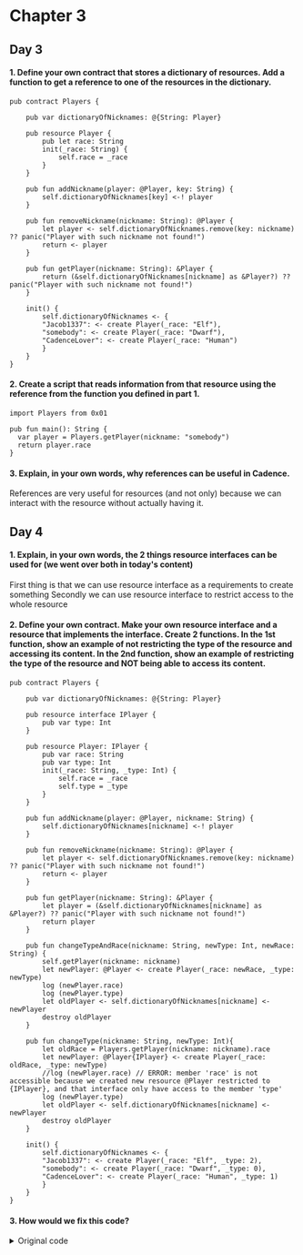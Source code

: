 # Chapter 3
## Day 3

#### 1. Define your own contract that stores a dictionary of resources. Add a function to get a reference to one of the resources in the dictionary.

```cadence
pub contract Players {

    pub var dictionaryOfNicknames: @{String: Player}

    pub resource Player {
        pub let race: String
        init(_race: String) {
            self.race = _race
        }
    }

    pub fun addNickname(player: @Player, key: String) {
        self.dictionaryOfNicknames[key] <-! player
    }

    pub fun removeNickname(nickname: String): @Player {
        let player <- self.dictionaryOfNicknames.remove(key: nickname) ?? panic("Player with such nickname not found!")
        return <- player
    }

	pub fun getPlayer(nickname: String): &Player {
        return (&self.dictionaryOfNicknames[nickname] as &Player?) ?? panic("Player with such nickname not found!")
    }

    init() {
        self.dictionaryOfNicknames <- {
        "Jacob1337": <- create Player(_race: "Elf"),
        "somebody": <- create Player(_race: "Dwarf"),
        "CadenceLover": <- create Player(_race: "Human")
        }
    }
}
```

#### 2. Create a script that reads information from that resource using the reference from the function you defined in part 1.

```cadence
import Players from 0x01

pub fun main(): String {
  var player = Players.getPlayer(nickname: "somebody")
  return player.race
}
```

#### 3. Explain, in your own words, why references can be useful in Cadence.

References are very useful for resources (and not only) because we can interact with the resource without actually having it.

## Day 4

#### 1. Explain, in your own words, the 2 things resource interfaces can be used for (we went over both in today's content)

First thing is that we can use resource interface as a requirements to create something
Secondly we can use resource interface to restrict access to the whole resource

#### 2. Define your own contract. Make your own resource interface and a resource that implements the interface. Create 2 functions. In the 1st function, show an example of not restricting the type of the resource and accessing its content. In the 2nd function, show an example of restricting the type of the resource and NOT being able to access its content.

```cadence
pub contract Players {

    pub var dictionaryOfNicknames: @{String: Player}

    pub resource interface IPlayer {
        pub var type: Int
    }

    pub resource Player: IPlayer {
        pub var race: String
        pub var type: Int
        init(_race: String, _type: Int) {
            self.race = _race
            self.type = _type
        }
    }

    pub fun addNickname(player: @Player, nickname: String) {
        self.dictionaryOfNicknames[nickname] <-! player
    }

    pub fun removeNickname(nickname: String): @Player {
        let player <- self.dictionaryOfNicknames.remove(key: nickname) ?? panic("Player with such nickname not found!")
        return <- player
    }

    pub fun getPlayer(nickname: String): &Player {
        let player = (&self.dictionaryOfNicknames[nickname] as &Player?) ?? panic("Player with such nickname not found!")
        return player
    }

    pub fun changeTypeAndRace(nickname: String, newType: Int, newRace: String) {
        self.getPlayer(nickname: nickname)
        let newPlayer: @Player <- create Player(_race: newRace, _type: newType)
        log (newPlayer.race)
        log (newPlayer.type)
        let oldPlayer <- self.dictionaryOfNicknames[nickname] <- newPlayer
        destroy oldPlayer
    }

    pub fun changeType(nickname: String, newType: Int){
        let oldRace = Players.getPlayer(nickname: nickname).race
        let newPlayer: @Player{IPlayer} <- create Player(_race: oldRace, _type: newType)
        //log (newPlayer.race) // ERROR: member 'race' is not accessible because we created new resource @Player restricted to {IPlayer}, and that interface only have access to the member 'type'
        log (newPlayer.type)
        let oldPlayer <- self.dictionaryOfNicknames[nickname] <- newPlayer
        destroy oldPlayer
    }

    init() {
        self.dictionaryOfNicknames <- {
        "Jacob1337": <- create Player(_race: "Elf", _type: 2),
        "somebody": <- create Player(_race: "Dwarf", _type: 0),
        "CadenceLover": <- create Player(_race: "Human", _type: 1)
        }
    }
}
```

#### 3. How would we fix this code?

<details>
<summary>Original code</summary>
```cadence
pub contract Stuff {

    pub struct interface ITest {
      pub var greeting: String
      pub var favouriteFruit: String
    }

    // ERROR:
    // `structure Stuff.Test does not conform 
    // to structure interface Stuff.ITest`
    pub struct Test: ITest {
      pub var greeting: String

      pub fun changeGreeting(newGreeting: String): String {
        self.greeting = newGreeting
        return self.greeting // returns the new greeting
      }

      init() {
        self.greeting = "Hello!"
      }
    }

    pub fun fixThis() {
      let test: Test{ITest} = Test()
      let newGreeting = test.changeGreeting(newGreeting: "Bonjour!") // ERROR HERE: `member of restricted type is not accessible: changeGreeting`
      log(newGreeting)
    }
}
```
</details>

##### Fixed code:

```cadence
pub contract Stuff {

	pub struct interface ITest {
		pub var greeting: String
		pub var favouriteFruit: String
		pub fun changeGreeting(newGreeting: String): String //added function changeGreeting so it can be used in function fixThis 
    }

    pub struct Test: ITest {
		pub var greeting: String
		pub var favouriteFruit: String //added favouriteFruit
		pub fun changeGreeting(newGreeting: String): String {
			self.greeting = newGreeting
			return self.greeting // returns the new greeting
		}

		init() {
        	self.greeting = "Hello!"
		    self.favouriteFruit = "Pineapple" // added init to favouriteFruit
      	}
    }

    pub fun fixThis() {
      let test: Test{ITest} = Test()
      let newGreeting = test.changeGreeting(newGreeting: "Bonjour!")
      log(newGreeting)
    }
}
```

## Day 5

##### var 'a'

Read: 1,2,3,4
Write: 1,2,3,4

##### var 'b'

Read: 1,2,3,4
Write: 1

##### var 'c'

Read: 1,2,3
Write: 1

##### var 'd'

Read: 1
Write: 1

##### publicFunc()

Call: 1,2,3,4

##### contractFunc()

Call: 1,2,3

##### privateFunc()

Call: 1
